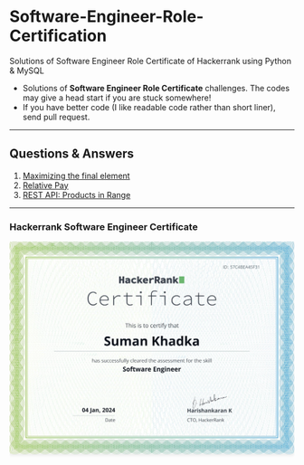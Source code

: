 # Software-Engineer-Role-Certification

Solutions of Software Engineer Role Certificate of Hackerrank using Python & MySQL


- Solutions of **Software Engineer Role Certificate** challenges. The codes may give a head start if you are stuck somewhere! 
- If you have better code (I like readable code rather than short liner), send pull request. 

<hr>

##  Questions & Answers

 1. [Maximizing the final element](/maximizing_the_final_element.py)
 2. [Relative Pay](/relative_pay.sql)
 3. [REST API: Products in Range](/REST_API_Products_in_Range.py)

<hr>

### Hackerrank Software Engineer Certificate

![alt Certificate](/certificate.png)

